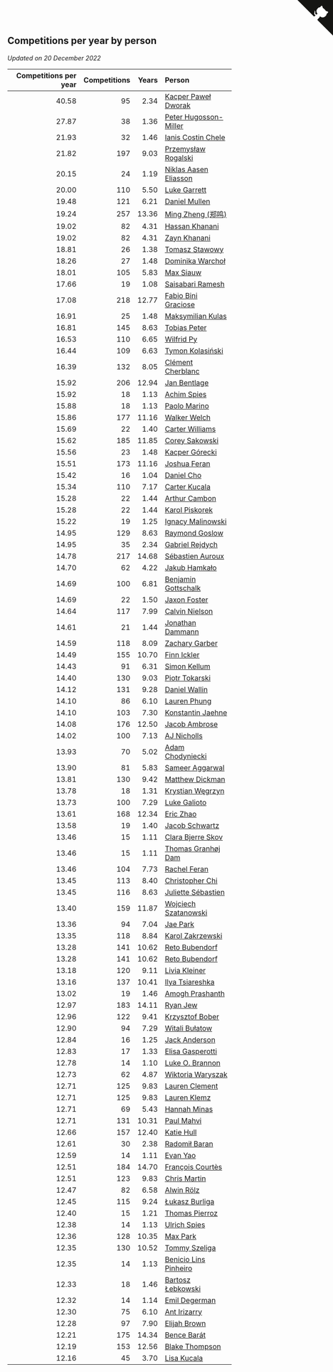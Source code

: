 ## Competitions per year by person

*Updated on 20 December 2022*

| Competitions per year | Competitions | Years | Person |
| ---: | ---: | ---: | :--- |
| 40.58 | 95 | 2.34 | [Kacper Paweł Dworak](https://www.worldcubeassociation.org/persons/2020DWOR01) |
| 27.87 | 38 | 1.36 | [Peter Hugosson-Miller](https://www.worldcubeassociation.org/persons/2021HUGO01) |
| 21.93 | 32 | 1.46 | [Ianis Costin Chele](https://www.worldcubeassociation.org/persons/2021CHEL01) |
| 21.82 | 197 | 9.03 | [Przemysław Rogalski](https://www.worldcubeassociation.org/persons/2013ROGA02) |
| 20.15 | 24 | 1.19 | [Niklas Aasen Eliasson](https://www.worldcubeassociation.org/persons/2021ELIA01) |
| 20.00 | 110 | 5.50 | [Luke Garrett](https://www.worldcubeassociation.org/persons/2017GARR05) |
| 19.48 | 121 | 6.21 | [Daniel Mullen](https://www.worldcubeassociation.org/persons/2016MULL04) |
| 19.24 | 257 | 13.36 | [Ming Zheng (郑鸣)](https://www.worldcubeassociation.org/persons/2009ZHEN11) |
| 19.02 | 82 | 4.31 | [Hassan Khanani](https://www.worldcubeassociation.org/persons/2018KHAN26) |
| 19.02 | 82 | 4.31 | [Zayn Khanani](https://www.worldcubeassociation.org/persons/2018KHAN28) |
| 18.81 | 26 | 1.38 | [Tomasz Stawowy](https://www.worldcubeassociation.org/persons/2021STAW01) |
| 18.26 | 27 | 1.48 | [Dominika Warchoł](https://www.worldcubeassociation.org/persons/2021WARC01) |
| 18.01 | 105 | 5.83 | [Max Siauw](https://www.worldcubeassociation.org/persons/2017SIAU02) |
| 17.66 | 19 | 1.08 | [Saisabari Ramesh](https://www.worldcubeassociation.org/persons/2021RAME01) |
| 17.08 | 218 | 12.77 | [Fabio Bini Graciose](https://www.worldcubeassociation.org/persons/2010GRAC02) |
| 16.91 | 25 | 1.48 | [Maksymilian Kulas](https://www.worldcubeassociation.org/persons/2021KULA02) |
| 16.81 | 145 | 8.63 | [Tobias Peter](https://www.worldcubeassociation.org/persons/2014PETE03) |
| 16.53 | 110 | 6.65 | [Wilfrid Py](https://www.worldcubeassociation.org/persons/2016PYWI01) |
| 16.44 | 109 | 6.63 | [Tymon Kolasiński](https://www.worldcubeassociation.org/persons/2016KOLA02) |
| 16.39 | 132 | 8.05 | [Clément Cherblanc](https://www.worldcubeassociation.org/persons/2014CHER05) |
| 15.92 | 206 | 12.94 | [Jan Bentlage](https://www.worldcubeassociation.org/persons/2010BENT01) |
| 15.92 | 18 | 1.13 | [Achim Spies](https://www.worldcubeassociation.org/persons/2021SPIE01) |
| 15.88 | 18 | 1.13 | [Paolo Marino](https://www.worldcubeassociation.org/persons/2021MARI04) |
| 15.86 | 177 | 11.16 | [Walker Welch](https://www.worldcubeassociation.org/persons/2011WELC01) |
| 15.69 | 22 | 1.40 | [Carter Williams](https://www.worldcubeassociation.org/persons/2021WILL06) |
| 15.62 | 185 | 11.85 | [Corey Sakowski](https://www.worldcubeassociation.org/persons/2011SAKO01) |
| 15.56 | 23 | 1.48 | [Kacper Górecki](https://www.worldcubeassociation.org/persons/2021GORE01) |
| 15.51 | 173 | 11.16 | [Joshua Feran](https://www.worldcubeassociation.org/persons/2011FERA01) |
| 15.42 | 16 | 1.04 | [Daniel Cho](https://www.worldcubeassociation.org/persons/2021CHOD01) |
| 15.34 | 110 | 7.17 | [Carter Kucala](https://www.worldcubeassociation.org/persons/2015KUCA01) |
| 15.28 | 22 | 1.44 | [Arthur Cambon](https://www.worldcubeassociation.org/persons/2021CAMB01) |
| 15.28 | 22 | 1.44 | [Karol Piskorek](https://www.worldcubeassociation.org/persons/2021PISK01) |
| 15.22 | 19 | 1.25 | [Ignacy Malinowski](https://www.worldcubeassociation.org/persons/2021MALI02) |
| 14.95 | 129 | 8.63 | [Raymond Goslow](https://www.worldcubeassociation.org/persons/2014GOSL01) |
| 14.95 | 35 | 2.34 | [Gabriel Rejdych](https://www.worldcubeassociation.org/persons/2020REJD01) |
| 14.78 | 217 | 14.68 | [Sébastien Auroux](https://www.worldcubeassociation.org/persons/2008AURO01) |
| 14.70 | 62 | 4.22 | [Jakub Hamkało](https://www.worldcubeassociation.org/persons/2018HAMK01) |
| 14.69 | 100 | 6.81 | [Benjamin Gottschalk](https://www.worldcubeassociation.org/persons/2016GOTT01) |
| 14.69 | 22 | 1.50 | [Jaxon Foster](https://www.worldcubeassociation.org/persons/2021FOST01) |
| 14.64 | 117 | 7.99 | [Calvin Nielson](https://www.worldcubeassociation.org/persons/2014NIEL03) |
| 14.61 | 21 | 1.44 | [Jonathan Dammann](https://www.worldcubeassociation.org/persons/2021DAMM01) |
| 14.59 | 118 | 8.09 | [Zachary Garber](https://www.worldcubeassociation.org/persons/2014GARB01) |
| 14.49 | 155 | 10.70 | [Finn Ickler](https://www.worldcubeassociation.org/persons/2012ICKL01) |
| 14.43 | 91 | 6.31 | [Simon Kellum](https://www.worldcubeassociation.org/persons/2016KELL12) |
| 14.40 | 130 | 9.03 | [Piotr Tokarski](https://www.worldcubeassociation.org/persons/2013TOKA01) |
| 14.12 | 131 | 9.28 | [Daniel Wallin](https://www.worldcubeassociation.org/persons/2013WALL03) |
| 14.10 | 86 | 6.10 | [Lauren Phung](https://www.worldcubeassociation.org/persons/2016PHUN02) |
| 14.10 | 103 | 7.30 | [Konstantin Jaehne](https://www.worldcubeassociation.org/persons/2015JAEH01) |
| 14.08 | 176 | 12.50 | [Jacob Ambrose](https://www.worldcubeassociation.org/persons/2010AMBR01) |
| 14.02 | 100 | 7.13 | [AJ Nicholls](https://www.worldcubeassociation.org/persons/2015NICH04) |
| 13.93 | 70 | 5.02 | [Adam Chodyniecki](https://www.worldcubeassociation.org/persons/2017CHOD02) |
| 13.90 | 81 | 5.83 | [Sameer Aggarwal](https://www.worldcubeassociation.org/persons/2017AGGA01) |
| 13.81 | 130 | 9.42 | [Matthew Dickman](https://www.worldcubeassociation.org/persons/2013DICK01) |
| 13.78 | 18 | 1.31 | [Krystian Węgrzyn](https://www.worldcubeassociation.org/persons/2021WEGR01) |
| 13.73 | 100 | 7.29 | [Luke Galioto](https://www.worldcubeassociation.org/persons/2015GALI02) |
| 13.61 | 168 | 12.34 | [Eric Zhao](https://www.worldcubeassociation.org/persons/2010ZHAO19) |
| 13.58 | 19 | 1.40 | [Jacob Schwartz](https://www.worldcubeassociation.org/persons/2021SCHW01) |
| 13.46 | 15 | 1.11 | [Clara Bjerre Skov](https://www.worldcubeassociation.org/persons/2021SKOV01) |
| 13.46 | 15 | 1.11 | [Thomas Granhøj Dam](https://www.worldcubeassociation.org/persons/2021DAMT01) |
| 13.46 | 104 | 7.73 | [Rachel Feran](https://www.worldcubeassociation.org/persons/2015FERA01) |
| 13.45 | 113 | 8.40 | [Christopher Chi](https://www.worldcubeassociation.org/persons/2014CHIC01) |
| 13.45 | 116 | 8.63 | [Juliette Sébastien](https://www.worldcubeassociation.org/persons/2014SEBA01) |
| 13.40 | 159 | 11.87 | [Wojciech Szatanowski](https://www.worldcubeassociation.org/persons/2011SZAT01) |
| 13.36 | 94 | 7.04 | [Jae Park](https://www.worldcubeassociation.org/persons/2015PARK24) |
| 13.35 | 118 | 8.84 | [Karol Zakrzewski](https://www.worldcubeassociation.org/persons/2014ZAKR01) |
| 13.28 | 141 | 10.62 | [Reto Bubendorf](https://www.worldcubeassociation.org/persons/2012BUBE01) |
| 13.28 | 141 | 10.62 | [Reto Bubendorf](https://www.worldcubeassociation.org/persons/2012BUBE01) |
| 13.18 | 120 | 9.11 | [Livia Kleiner](https://www.worldcubeassociation.org/persons/2013KLEI03) |
| 13.16 | 137 | 10.41 | [Ilya Tsiareshka](https://www.worldcubeassociation.org/persons/2012TERE01) |
| 13.02 | 19 | 1.46 | [Amogh Prashanth](https://www.worldcubeassociation.org/persons/2021PRAS01) |
| 12.97 | 183 | 14.11 | [Ryan Jew](https://www.worldcubeassociation.org/persons/2008JEWR01) |
| 12.96 | 122 | 9.41 | [Krzysztof Bober](https://www.worldcubeassociation.org/persons/2013BOBE01) |
| 12.90 | 94 | 7.29 | [Witali Bułatow](https://www.worldcubeassociation.org/persons/2015BUAT01) |
| 12.84 | 16 | 1.25 | [Jack Anderson](https://www.worldcubeassociation.org/persons/2021ANDE05) |
| 12.83 | 17 | 1.33 | [Elisa Gasperotti](https://www.worldcubeassociation.org/persons/2021GASP01) |
| 12.78 | 14 | 1.10 | [Luke O. Brannon](https://www.worldcubeassociation.org/persons/2021BRAN02) |
| 12.73 | 62 | 4.87 | [Wiktoria Waryszak](https://www.worldcubeassociation.org/persons/2018WARY01) |
| 12.71 | 125 | 9.83 | [Lauren Clement](https://www.worldcubeassociation.org/persons/2013KLEM01) |
| 12.71 | 125 | 9.83 | [Lauren Klemz](https://www.worldcubeassociation.org/persons/2013KLEM01) |
| 12.71 | 69 | 5.43 | [Hannah Minas](https://www.worldcubeassociation.org/persons/2017MINA04) |
| 12.71 | 131 | 10.31 | [Paul Mahvi](https://www.worldcubeassociation.org/persons/2012MAHV01) |
| 12.66 | 157 | 12.40 | [Katie Hull](https://www.worldcubeassociation.org/persons/2010HULL01) |
| 12.61 | 30 | 2.38 | [Radomił Baran](https://www.worldcubeassociation.org/persons/2020BARA02) |
| 12.59 | 14 | 1.11 | [Evan Yao](https://www.worldcubeassociation.org/persons/2021YAOE02) |
| 12.51 | 184 | 14.70 | [François Courtès](https://www.worldcubeassociation.org/persons/2008COUR01) |
| 12.51 | 123 | 9.83 | [Chris Martin](https://www.worldcubeassociation.org/persons/2013MART03) |
| 12.47 | 82 | 6.58 | [Alwin Rölz](https://www.worldcubeassociation.org/persons/2016ROLZ01) |
| 12.45 | 115 | 9.24 | [Łukasz Burliga](https://www.worldcubeassociation.org/persons/2013BURL01) |
| 12.40 | 15 | 1.21 | [Thomas Pierroz](https://www.worldcubeassociation.org/persons/2021PIER01) |
| 12.38 | 14 | 1.13 | [Ulrich Spies](https://www.worldcubeassociation.org/persons/2021SPIE02) |
| 12.36 | 128 | 10.35 | [Max Park](https://www.worldcubeassociation.org/persons/2012PARK03) |
| 12.35 | 130 | 10.52 | [Tommy Szeliga](https://www.worldcubeassociation.org/persons/2012SZEL01) |
| 12.35 | 14 | 1.13 | [Benicio Lins Pinheiro](https://www.worldcubeassociation.org/persons/2021PINH01) |
| 12.33 | 18 | 1.46 | [Bartosz Łebkowski](https://www.worldcubeassociation.org/persons/2021LEBK01) |
| 12.32 | 14 | 1.14 | [Emil Degerman](https://www.worldcubeassociation.org/persons/2021DEGE01) |
| 12.30 | 75 | 6.10 | [Ant Irizarry](https://www.worldcubeassociation.org/persons/2016IRIZ02) |
| 12.28 | 97 | 7.90 | [Elijah Brown](https://www.worldcubeassociation.org/persons/2015BROW03) |
| 12.21 | 175 | 14.34 | [Bence Barát](https://www.worldcubeassociation.org/persons/2008BARA01) |
| 12.19 | 153 | 12.56 | [Blake Thompson](https://www.worldcubeassociation.org/persons/2010THOM03) |
| 12.16 | 45 | 3.70 | [Lisa Kucala](https://www.worldcubeassociation.org/persons/2019KUCA01) |


<a href="https://github.com/jonatanklosko/wca_statistics" class="github-corner" aria-label="View source on Github"><svg width="80" height="80" viewBox="0 0 250 250" style="fill:#151513; color:#fff; position: absolute; top: 0; border: 0; right: 0;" aria-hidden="true"><path d="M0,0 L115,115 L130,115 L142,142 L250,250 L250,0 Z"></path><path d="M128.3,109.0 C113.8,99.7 119.0,89.6 119.0,89.6 C122.0,82.7 120.5,78.6 120.5,78.6 C119.2,72.0 123.4,76.3 123.4,76.3 C127.3,80.9 125.5,87.3 125.5,87.3 C122.9,97.6 130.6,101.9 134.4,103.2" fill="currentColor" style="transform-origin: 130px 106px;" class="octo-arm"></path><path d="M115.0,115.0 C114.9,115.1 118.7,116.5 119.8,115.4 L133.7,101.6 C136.9,99.2 139.9,98.4 142.2,98.6 C133.8,88.0 127.5,74.4 143.8,58.0 C148.5,53.4 154.0,51.2 159.7,51.0 C160.3,49.4 163.2,43.6 171.4,40.1 C171.4,40.1 176.1,42.5 178.8,56.2 C183.1,58.6 187.2,61.8 190.9,65.4 C194.5,69.0 197.7,73.2 200.1,77.6 C213.8,80.2 216.3,84.9 216.3,84.9 C212.7,93.1 206.9,96.0 205.4,96.6 C205.1,102.4 203.0,107.8 198.3,112.5 C181.9,128.9 168.3,122.5 157.7,114.1 C157.9,116.9 156.7,120.9 152.7,124.9 L141.0,136.5 C139.8,137.7 141.6,141.9 141.8,141.8 Z" fill="currentColor" class="octo-body"></path></svg></a><style>.github-corner:hover .octo-arm{animation:octocat-wave 560ms ease-in-out}@keyframes octocat-wave{0%,100%{transform:rotate(0)}20%,60%{transform:rotate(-25deg)}40%,80%{transform:rotate(10deg)}}@media (max-width:500px){.github-corner:hover .octo-arm{animation:none}.github-corner .octo-arm{animation:octocat-wave 560ms ease-in-out}}</style>
